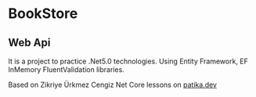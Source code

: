 # BookStore
## Web Api

It is a project to practice .Net5.0 technologies. Using Entity Framework, EF InMemory
FluentValidation libraries.

Based on Zikriye Ürkmez Cengiz Net Core lessons on [patika.dev](https://www.patika.dev/tr)
